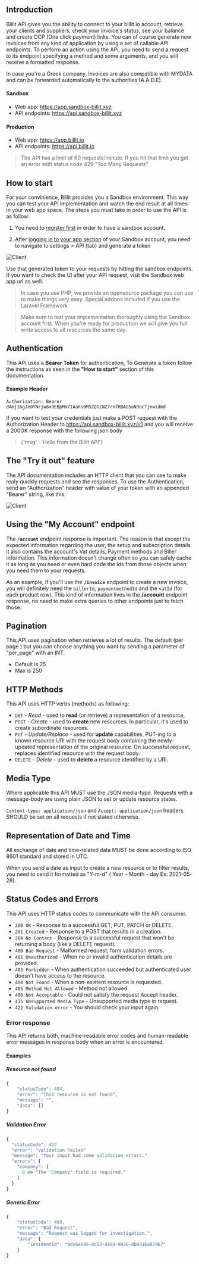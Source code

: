## Introduction

Billit API gives you the ability to connect to your billit.io account, retrieve your clients and suppliers, check your invoice's status, see your balance and create OCP (One click payment) links. You can of course generate new invoices from any kind of application by using a set of callable API endpoints. To perform an action using the API, you need to send a request to its endpoint specifying a method and some arguments, and you will receive a formatted response.

In case you're a Greek company, invoices are also compatible with MYDATA and can be forwarded automatically to the authorities (A.A.D.E).

#### Sandbox
  - Web app: https://app.sandbox-billit.xyz
  - API endpoints: https://api.sandbox-billit.xyz

#### Production
  - Web app: https://app.billit.io
  - API endpoints: https://api.billit.io

<!-- theme: warning -->
> The API has a limit of 60 requests/minute.
> If you hit that limit you get an error with status code 429 "Too Many Requests"

## How to start

For your convinience, Billit provides you a Sandbox environment. This way you can test your API implementation and watch the end result at all times in your web app space. The steps you must take in order to use the API is as follow:

1. You need to [register first](https://app.sandbox-billit.xyz/signup-sandboxuser) in order to have a sandbox account.

2. After [logging in to your app section](https://app.sandbox-billit.xyz/) of your Sandbox account, you need to navigate to settings > API (tab) and generate a token

![Client](../assets/images/apitoken-make.png)

Use that generated token to your requests by hitting the sandbox endpoints. If you want to check the UI after your API request, visit the Sandbox web app url as well.

<!-- theme: warning -->
> In case you use PHP, we provide an opensource package you can use to make things very easy. Special addons included if you use the Laravel Framework

<!-- theme: info -->
> Make sure to test your implementation thoroughly using the Sandbox account first. When you're ready for production we will give you full write access to all resources the same day.

## Authentication

This API uses a **Bearer Token** for authentication,
To Generate a token follow the instructions as seen in the **"How to start"** section of this documentation.

#### Example Header
```
Authorization: Bearer dAmj16gJe0YNrjw6x9EBpMm7IAahs0M5ZQGiNZ7rnfRBAG5oN3ocTjnwidmd
```
If you want to test your credentials just make a POST request with the Authorization Header to https://api.sandbox-billit.xyz/v1 and you will receive a 200OK response with the following json body

> {'msg' : 'Hello from the Billit API'}

## The "Try it out" feature

The API documentation includes an HTTP client that you can use to make realy quickly requests and see the responses. To use the Authentication, send an "Authorization" header with value of your token with an appended "Bearer" string, like this:

![Client](../assets/images/clienthelp.png)


## Using the "My Account" endpoint

The **`/account`** endpoint response is important. The reason is that except the expected information regarding the user, the setup and subscription details it also contains the account's Vat details, Payment methods and Biller information. This information doesn't change often so you can safely cache it as long as you need or even hard code the Ids from those objects when you need them to your requests.

As an example, if you'll use the **`/invoice`** endpoint to create a new invoice, you will definitely need the `billerId`, `paymentmethodId` and the `vatId` (for each product row). This kind of information lives in the **/account** endpoint response, no need to make extra queries to other endpoints just to fetch those.

## Pagination

This API uses pagination when retrieves a lot of results. The default (per page ) but you can choose anything you want by sending a parameter of "per_page" with an INT.

- Default is 25
- Max is 250

## HTTP Methods

This API uses HTTP verbs (methods) as following:

+ `GET` - *Read* - used to **read** (or retrieve) a representation of a resource,
+ `POST` - *Create* - used to **create** new resources. In particular, it's used to create subordinate resources.
+ `PUT` - *Update/Replace* - used for **update** capabilities, PUT-ing to a known resource URI with the request body containing the newly-updated representation of the original resource. On successful request, replaces identified resource with the request body.
+ `DELETE` - *Delete* - used to **delete** a resource identified by a URI.

## Media Type

Where applicable this API MUST use the JSON media-type. Requests with a message-body are using plain JSON to set or update resource states.

`Content-type: application/json` and `Accept: application/json` headers SHOULD be set on all requests if not stated otherwise.

## Representation of Date and Time

All exchange of date and time-related data MUST be done according to ISO 8601 standard and stored in UTC.

When you send a date as input to create a new resource or to filter results, you need to send it formatted as "Y-m-d" ( Year - Month - day Ex: 2021-05-28).

## Status Codes and Errors

This API uses HTTP status codes to communicate with the API consumer.

+ `200 OK` - Response to a successful GET, PUT, PATCH or DELETE.
+ `201 Created` - Response to a POST that results in a creation.
+ `204 No Content` - Response to a successful request that won't be returning a body (like a DELETE request).
+ `400 Bad Request` - Malformed request; form validation errors.
+ `401 Unauthorized` - When no or invalid authentication details are provided.
+ `403 Forbidden` - When authentication succeeded but authenticated user doesn't have access to the resource.
+ `404 Not Found` - When a non-existent resource is requested.
+ `405 Method Not Allowed` - Method not allowed.
+ `406 Not Acceptable` - Could not satisfy the request Accept header.
+ `415 Unsupported Media Type` - Unsupported media type in request.
+ `422 Validation error` - You should check your input again.

### Error response

This API returns both, machine-readable error codes and human-readable error messages in response body when an error is encountered.

#### Examples

##### Resource not found

```js
{
    "statusCode": 404,
    "error": "This resource is not found",
    "message": "",
    "data": []
}
```

##### Validation Error

```js
{
  "statusCode": 422
  "error": "Validation Failed"
  "message": "Your input had some validation errors."
  "errors": {
    "company": [
      0 => "The 'Company' field is required."
    ]
  }
}
```

##### Generic Error

```js
{
    "statusCode": 400,
    "error": "Bad Request",
    "message": "Request was logged for investigation.",
    "data": {
        "insidentId": "8dc6e605-dd53-4180-9026-db9316a87967"
    }
}
```